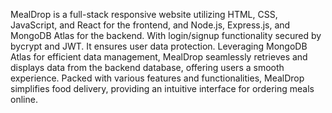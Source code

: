 MealDrop is a full-stack responsive website utilizing HTML, CSS, JavaScript, and React for the frontend, and Node.js, Express.js, and MongoDB Atlas for the backend. With login/signup functionality secured by bycrypt and JWT.
It ensures user data protection. Leveraging MongoDB Atlas for efficient data management, MealDrop seamlessly retrieves and displays data from the backend database, offering users a smooth experience.
Packed with various features and functionalities, MealDrop simplifies food delivery, providing an intuitive interface for ordering meals online.

